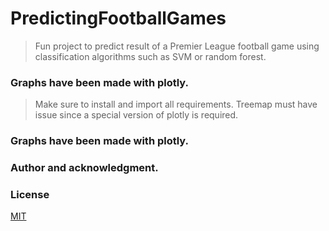 # PredictingFootballGames

> Fun project to predict result of a Premier League football game using classification algorithms such as SVM or random forest.

###  Graphs have been made with plotly.

> Make sure to install and import all requirements. Treemap must have issue since a special version of plotly is required.

###  Graphs have been made with plotly.

###  Author and acknowledgment.


###  License

[MIT](https://github.com/IssamMerikhi/PredictingFootballGames/edit/main/LICENSE)
